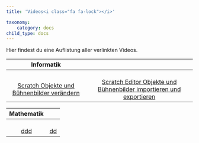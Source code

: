 ```yaml
---
title: 'Videos<i class="fa fa-lock"></i>'

taxonomy:
    category: docs
child_type: docs
---
```

Hier findest du eine Auflistung aller verlinkten Videos.

| Informatik |  |
| :-: | :-: |
|[<i class="fa fa-play fa-3x"></i><br/>Scratch Objekte und Bühnenbilder verändern](https://www.youtube.com/watch?v=QPpdVqZDMMM)|[<i class="fa fa-play fa-3x"></i><br/>Scratch Editor Objekte und Bühnenbilder importieren und exportieren](https://www.youtube.com/watch?v=HLNveHrQtDA)|

| Mathematik |  |
| :-: | :-: |
|[<i class="fa fa-play fa-3x"></i><br/>ddd](https://www.youtube.com)|[<i class="fa fa-play fa-3x"></i><br/>dd](https://www.youtube.com)|
